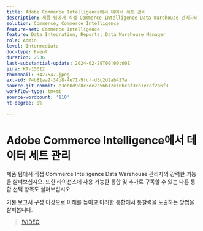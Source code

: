 ```yaml
---
title: Adobe Commerce Intelligence에서 데이터 세트 관리
description: 제품 팀에서 직접 Commerce Intelligence Data Warehouse 관리자의 강력한 기능을 살펴보십시오. 또한 라이선스에 사용 가능한 통합 및 추가로 구독할 수 있는 다른 통합 선택 항목도 살펴보십시오. 기본 보고서 구성 이상으로 이해를 높이고 이러한 통합에서 통찰력을 도출하는 방법을 살펴봅니다.
solution: Commerce, Commerce Intelligence
feature-set: Commerce Intelligence
feature: Data Integration, Reports, Data Warehouse Manager
role: Admin
level: Intermediate
doc-type: Event
duration: 2536
last-substantial-update: 2024-02-29T00:00:00Z
jira: KT-15012
thumbnail: 3427547.jpeg
exl-id: 74b81aa2-34b8-4e71-9fcf-d3c2d2ab427a
source-git-commit: e3eb0d9e8c3de2c56b12e10bcbf3cb1ecaf2a6f3
workflow-type: tm+mt
source-wordcount: '110'
ht-degree: 0%

---
```


# Adobe Commerce Intelligence에서 데이터 세트 관리

제품 팀에서 직접 Commerce Intelligence Data Warehouse 관리자의 강력한 기능을 살펴보십시오. 또한 라이선스에 사용 가능한 통합 및 추가로 구독할 수 있는 다른 통합 선택 항목도 살펴보십시오.

기본 보고서 구성 이상으로 이해를 높이고 이러한 통합에서 통찰력을 도출하는 방법을 살펴봅니다.

>[!VIDEO](https://video.tv.adobe.com/v/3427547/?learn=on)
